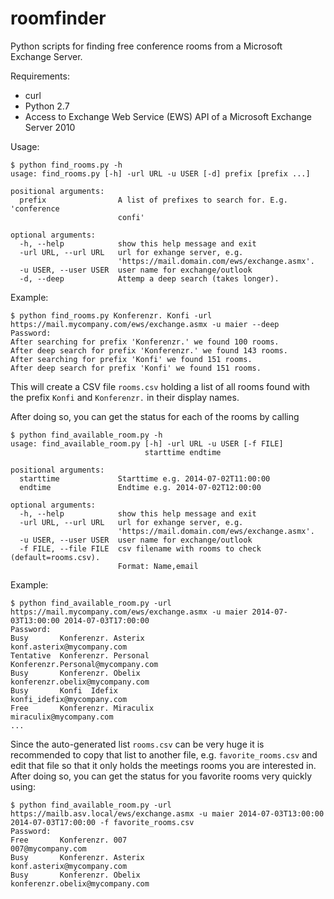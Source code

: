 roomfinder
==========

Python scripts for finding free conference rooms from a Microsoft Exchange Server.

Requirements:
 
 - curl
 - Python 2.7
 - Access to Exchange Web Service (EWS) API of a Microsoft Exchange Server 2010 

Usage:

	$ python find_rooms.py -h
	usage: find_rooms.py [-h] -url URL -u USER [-d] prefix [prefix ...]

	positional arguments:
	  prefix                A list of prefixes to search for. E.g. 'conference
	                        confi'

	optional arguments:
	  -h, --help            show this help message and exit
	  -url URL, --url URL   url for exhange server, e.g.
	                        'https://mail.domain.com/ews/exchange.asmx'.
	  -u USER, --user USER  user name for exchange/outlook
	  -d, --deep            Attemp a deep search (takes longer).

Example:
	
	$ python find_rooms.py Konferenzr. Konfi -url https://mail.mycompany.com/ews/exchange.asmx -u maier --deep
	Password:
	After searching for prefix 'Konferenzr.' we found 100 rooms.
	After deep search for prefix 'Konferenzr.' we found 143 rooms.
	After searching for prefix 'Konfi' we found 151 rooms.
	After deep search for prefix 'Konfi' we found 151 rooms.  

This will create a CSV file `rooms.csv` holding a list of all rooms found with the prefix `Konfi` and `Konferenzr.` in their display names.

After doing so, you can get the status for each of the rooms by calling

	$ python find_available_room.py -h
	usage: find_available_room.py [-h] -url URL -u USER [-f FILE]
	                              starttime endtime

	positional arguments:
	  starttime             Starttime e.g. 2014-07-02T11:00:00
	  endtime               Endtime e.g. 2014-07-02T12:00:00

	optional arguments:
	  -h, --help            show this help message and exit
	  -url URL, --url URL   url for exhange server, e.g.
	                        'https://mail.domain.com/ews/exchange.asmx'.
	  -u USER, --user USER  user name for exchange/outlook
	  -f FILE, --file FILE  csv filename with rooms to check (default=rooms.csv).
	                        Format: Name,email

Example:
	
	$ python find_available_room.py -url https://mail.mycompany.com/ews/exchange.asmx -u maier 2014-07-03T13:00:00 2014-07-03T17:00:00
	Password:
	Busy       Konferenzr. Asterix                                              konf.asterix@mycompany.com                                  
	Tentative  Konferenzr. Personal                                             Konferenzr.Personal@mycompany.com             
	Busy       Konferenzr. Obelix                                               konferenzr.obelix@mycompany.com              
	Busy       Konfi  Idefix                                                    konfi_idefix@mycompany.com                                   
	Free       Konferenzr. Miraculix                                            miraculix@mycompany.com       
	...

Since the auto-generated list `rooms.csv` can be very huge it is recommended to copy that list to another file, e.g. `favorite_rooms.csv` and edit that file so that it only holds the meetings rooms you are interested in. After doing so, you can get the status for you favorite rooms very quickly using:

	$ python find_available_room.py -url https://mailb.asv.local/ews/exchange.asmx -u maier 2014-07-03T13:00:00 2014-07-03T17:00:00 -f favorite_rooms.csv
	Password:
	Free       Konferenzr. 007                                                  007@mycompany.com                                         
	Busy       Konferenzr. Asterix                                              konf.asterix@mycompany.com                                         
	Busy       Konferenzr. Obelix                                               konferenzr.obelix@mycompany.com   

                                      



